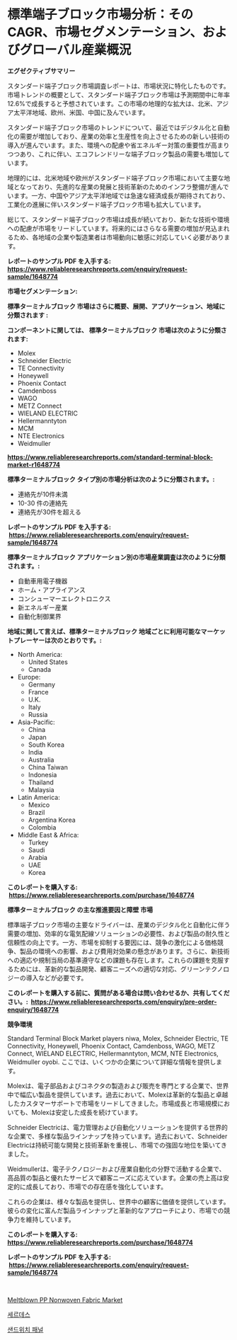 <p><h1>標準端子ブロック市場分析：そのCAGR、市場セグメンテーション、およびグローバル産業概況</h1></p><p><strong>エグゼクティブサマリー</strong></p>
<p><p>スタンダード端子ブロック市場調査レポートは、市場状況に特化したものです。市場トレンドの概要として、スタンダード端子ブロック市場は予測期間中に年率12.6%で成長すると予想されています。この市場の地理的な拡大は、北米、アジア太平洋地域、欧州、米国、中国に及んでいます。</p><p>スタンダード端子ブロック市場のトレンドについて、最近ではデジタル化と自動化の需要が増加しており、産業の効率と生産性を向上させるための新しい技術の導入が進んでいます。また、環境への配慮や省エネルギー対策の重要性が高まりつつあり、これに伴い、エコフレンドリーな端子ブロック製品の需要も増加しています。</p><p>地理的には、北米地域や欧州がスタンダード端子ブロック市場において主要な地域となっており、先進的な産業の発展と技術革新のためのインフラ整備が進んでいます。一方、中国やアジア太平洋地域では急速な経済成長が期待されており、工業化の進展に伴いスタンダード端子ブロック市場も拡大しています。</p><p>総じて、スタンダード端子ブロック市場は成長が続いており、新たな技術や環境への配慮が市場をリードしています。将来的にはさらなる需要の増加が見込まれるため、各地域の企業や製造業者は市場動向に敏感に対応していく必要があります。</p></p>
<p><strong>レポートのサンプル PDF を入手する: <a href="https://www.reliableresearchreports.com/enquiry/request-sample/1648774">https://www.reliableresearchreports.com/enquiry/request-sample/1648774</a></strong></p>
<p><strong>市場セグメンテーション:</strong></p>
<p><strong> 標準ターミナルブロック 市場はさらに概要、展開、アプリケーション、地域に分類されます :</strong></p>
<p><strong>コンポーネントに関しては、 標準ターミナルブロック 市場は次のように分類されます: &nbsp;</strong></p>
<p><ul><li>Molex</li><li>Schneider Electric</li><li>TE Connectivity</li><li>Honeywell</li><li>Phoenix Contact</li><li>Camdenboss</li><li>WAGO</li><li>METZ Connect</li><li>WIELAND ELECTRIC</li><li>Hellermanntyton</li><li>MCM</li><li>NTE Electronics</li><li>Weidmuller</li></ul></p>
<p><strong><a href="https://www.reliableresearchreports.com/standard-terminal-block-market-r1648774">https://www.reliableresearchreports.com/standard-terminal-block-market-r1648774</a></strong></p>
<p><strong> 標準ターミナルブロック タイプ別の市場分析は次のように分類されます。:</strong></p>
<p><ul><li>連絡先が10件未満</li><li>10-30 件の連絡先</li><li>連絡先が30件を超える</li></ul></p>
<p><strong>レポートのサンプル PDF を入手する: &nbsp;<a href="https://www.reliableresearchreports.com/enquiry/request-sample/1648774">https://www.reliableresearchreports.com/enquiry/request-sample/1648774</a></strong></p>
<p><strong> 標準ターミナルブロック アプリケーション別の市場産業調査は次のように分類されます。:</strong></p>
<p><ul><li>自動車用電子機器</li><li>ホーム・アプライアンス</li><li>コンシューマーエレクトロニクス</li><li>新エネルギー産業</li><li>自動化制御業界</li></ul></p>
<p><strong>地域に関して言えば、標準ターミナルブロック 地域ごとに利用可能なマーケットプレーヤーは次のとおりです。:</strong></p>
<p><ul>
    <li>
        North America:
        <ul>
            <li>United States</li>
            <li>Canada</li>
        </ul>
    </li>
    <li>
        Europe:
        <ul>
            <li>Germany</li>
            <li>France</li>
            <li>U.K.</li>
            <li>Italy</li>
            <li>Russia</li>
        </ul>
    </li>
    <li>
        Asia-Pacific:
        <ul>
            <li>China</li>
            <li>Japan</li>
            <li>South Korea</li>
            <li>India</li>
            <li>Australia</li>
            <li>China Taiwan</li>
            <li>Indonesia</li>
            <li>Thailand</li>
            <li>Malaysia</li>
        </ul>
    </li>
    <li>
        Latin America:
        <ul>
            <li>Mexico</li>
            <li>Brazil</li>
            <li>Argentina Korea</li>
            <li>Colombia</li>
        </ul>
    </li>
    <li>
        Middle East & Africa:
        <ul>
            <li>Turkey</li>
            <li>Saudi</li>
            <li>Arabia</li>
            <li>UAE</li>
            <li>Korea</li>
        </ul>
    </li>
    </ul></p>
<p><strong>このレポートを購入する: &nbsp;<a href="https://www.reliableresearchreports.com/purchase/1648774">https://www.reliableresearchreports.com/purchase/1648774</a></strong></p>
<p><strong>標準ターミナルブロック の主な推進要因と障壁 市場</strong></p>
<p><p>標準端子ブロック市場の主要なドライバーは、産業のデジタル化と自動化に伴う需要の増加、効率的な電気配線ソリューションの必要性、および製品の耐久性と信頼性の向上です。一方、市場を抑制する要因には、競争の激化による価格競争、製品の環境への影響、および費用対効果の懸念があります。さらに、新技術への適応や規制当局の基準遵守などの課題も存在します。これらの課題を克服するためには、革新的な製品開発、顧客ニーズへの適切な対応、グリーンテクノロジーの導入などが必要です。</p></p>
<p><strong>このレポートを購入する前に、質問がある場合は問い合わせるか、共有してください。:&nbsp; <a href="https://www.reliableresearchreports.com/enquiry/pre-order-enquiry/1648774">https://www.reliableresearchreports.com/enquiry/pre-order-enquiry/1648774</a></strong></p>
<p><strong>競争環境</strong></p>
<p><p>Standard Terminal Block Market players niwa, Molex, Schneider Electric, TE Connectivity, Honeywell, Phoenix Contact, Camdenboss, WAGO, METZ Connect, WIELAND ELECTRIC, Hellermanntyton, MCM, NTE Electronics, Weidmuller oyobi. ここでは、いくつかの企業について詳細な情報を提供します。</p><p>Molexは、電子部品およびコネクタの製造および販売を専門とする企業で、世界中で幅広い製品を提供しています。過去において、Molexは革新的な製品と卓越したカスタマーサポートで市場をリードしてきました。市場成長と市場規模においても、Molexは安定した成長を続けています。</p><p>Schneider Electricは、電力管理および自動化ソリューションを提供する世界的な企業で、多様な製品ラインナップを持っています。過去において、Schneider Electricは持続可能な開発と技術革新を重視し、市場での強固な地位を築いてきました。</p><p>Weidmullerは、電子テクノロジーおよび産業自動化の分野で活動する企業で、高品質の製品と優れたサービスで顧客ニーズに応えています。企業の売上高は安定的に成長しており、市場での存在感を強化しています。</p><p>これらの企業は、様々な製品を提供し、世界中の顧客に価値を提供しています。彼らの変化に富んだ製品ラインナップと革新的なアプローチにより、市場での競争力を維持しています。</p></p>
<p><strong>このレポートを購入する: &nbsp; <a href="https://www.reliableresearchreports.com/purchase/1648774">https://www.reliableresearchreports.com/purchase/1648774</a></strong></p>
<p><strong>レポートのサンプル PDF を入手する: &nbsp;<a href="https://www.reliableresearchreports.com/enquiry/request-sample/1648774">https://www.reliableresearchreports.com/enquiry/request-sample/1648774</a></strong><strong></strong></p>
<p>&nbsp;</p>
<p><p><a href="https://butternut-bug-553.notion.site/Meltblown-PP-Nonwoven-Fabric-Market-Insights-into-Market-CAGR-Market-Trends-and-Growth-Strategies-5a1d7d10a74e41f090cbbebb5dbbdebd">Meltblown PP Nonwoven Fabric Market</a></p><p><a href="https://github.com/fernandotryO5lson96765/Market-Research-Report-List-1/blob/main/456006529046.md">세르데스</a></p><p><a href="https://github.com/CliftonFisher9067/Market-Research-Report-List-1/blob/main/885151928984.md">샌드위치 패널</a></p></p>